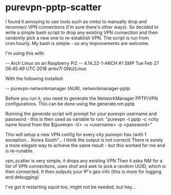 # purevpn-pptp-scatter
I found it annoying to use tools such as nmtui to manually drop and reconnect VPN connections (I'm sure there's other ways).
So decided to write a simple bash script to drop any existing VPN connection and then randomly pick a new one to re-establish VPN.
The script is run from cron.hourly.
My bash is simple - so any improvements are welcome.


I'm using this with:

-- Arch Linux on an Raspberry Pi2
  -- 4.14.22-1-ARCH #1 SMP Tue Feb 27 06:45:49 UTC 2018 armv7l GNU/Linux

With the following installed:

-- purevpn-networkmanager (AUR), networkmanager-pptp

Before you run it, you need to generate the NetworkManager PPTP/VPN configurations.
This can be done using the generate.nm.pptp

Running the generate script will prompt for your purevpn username and password - this is then used as variable to run:
  "purevpn -t pptp -c <city name found from the $(purevpn -l)> -u \<username\> -p \<password\>"
  
This will setup a new VPN config for every city purevpn has (with 1 exception... Korea South"... I think the output is not correct)
There is surely a more elegant way to achieve the same result - but this worked for me and is re-runable.

vpn_scatter is very simple, it drops any existing VPN
Then it asks NM for a list of VPN connections, uses shuf and awk to pick a random UUID, which is then connected.
It then outputs your IP's geo info (this is more for logging and debugging)

I've got it restarting squid too, might not be needed, but hey...
